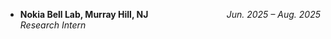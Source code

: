 
- **Nokia Bell Lab, Murray Hill, NJ** <span style="float:right;">*Jun. 2025 – Aug. 2025*</span>  
*Research Intern*
